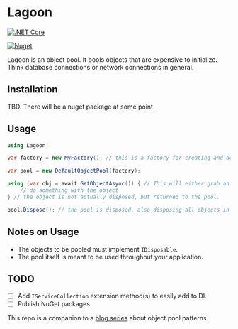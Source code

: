 # Lagoon

[![.NET Core](https://github.com/gregbair/lagoon/workflows/.NET%20Core/badge.svg?branch=main)](https://github.com/gregbair/lagoon/actions?query=workflow%3A%22.NET+Core%22)

[![Nuget](https://img.shields.io/nuget/v/Lagoon?style=plastic)](https://www.nuget.org/packages/Lagoon/)

Lagoon is an object pool. It pools objects that are expensive to initialize. Think database connections or network connections in general.

## Installation

TBD. There will be a nuget package at some point.

## Usage

```c#
using Lagoon;

var factory = new MyFactory(); // this is a factory for creating and activating your objects, implements IObjectPoolFactory

var pool = new DefaultObjectPool(factory);

using (var obj = await GetObjectAsync()) { // This will either grab an instance from the pool or create a new one.
    // do something with the object
} // the object is not actually disposed, but returned to the pool.

pool.Dispose(); // the pool is disposed, also disposing all objects in the pool.
```

## Notes on Usage

- The objects to be pooled must implement `IDisposable`.
- The pool itself is meant to be used throughout your application.

## TODO

- [ ] Add `IServiceCollection` extension method(s) to easily add to DI.
- [ ] Publish NuGet packages

This repo is a companion to a [blog series](https://www.gregbair.dev/tags/object-pool/) about object pool patterns.
